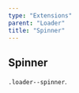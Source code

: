 ```yaml
---
type: "Extensions"
parent: "Loader"
title: "Spinner"
---
```


## Spinner

`.loader--spinner`.

<demo>
  <demovanilla src="inline/demos/loader/spinner">
  </demovanilla>
</demo>
